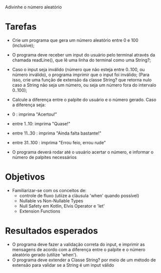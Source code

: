 Adivinhe o número aleatório

# Tarefas
- Crie um programa que gera um número aleatório entre 0 e 100 (inclusive);

- O programa deve receber um input do usuário pelo terminal através da chamada readLine(), que lê uma linha do terminal como uma String?;

- Caso o input seja inválido (número que não esteja entre 0..100, ou número inválido), o programa imprimir que o input foi inválido;
(Para isso, crie uma função de extensão da classe String? que retorna nulo caso a String não seja um número, ou seja um número fora do intervalo 0..100);

- Calcule a diferença entre o palpite do usuário e o número gerado. Caso a diferença seja:
 - 0 : imprima "Acertou!"
 - entre 1..10: imprima "Quase!"
 - entre 11..30 : imprima "Ainda falta bastante!"
 - entre 31..100 : imprima "Errou feio, errou rude"

- O programa deverá rodar até o usuário acertar o número, e informar o número de palpites necessários


# Objetivos
- Familiarizar-se com os conceitos de:
	- controle de fluxo (utiize a cláusula 'when' quando possível)
	- Nullable vs Non-Nullable Types
	- Null Safety em Kotlin, Elvis Operator e 'let'
	- Extension Functions

# Resultados esperados
- O programa deve fazer a validação correta do input, e imprimir as mensagens de acordo com a diferença entre o palpite e o número aleatório gerado (utilize 'when').
- O programa deve extender a Classe String? por meio de um método de extensão para validar se a String é um input válido
